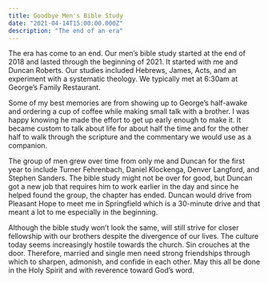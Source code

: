 ```yaml
---
title: Goodbye Men's Bible Study
date: "2021-04-14T15:00:00.000Z"
description: "The end of an era"
---
```


The era has come to an end. Our men’s bible study started at the end of 2018 and lasted through the beginning of 2021. It started with me and Duncan Roberts. Our studies included Hebrews, James, Acts, and an experiment with a systematic theology. We typically met at 6:30am at George’s Family Restaurant.

Some of my best memories are from showing up to George’s half-awake and ordering a cup of coffee while making small talk with a brother. I was happy knowing he made the effort to get up early enough to make it. It became custom to talk about life for about half the time and for the other half to walk through the scripture and the commentary we would use as a companion.

The group of men grew over time from only me and Duncan for the first year to include Turner Fehrenbach, Daniel Klockenga, Denver Langford, and Stephen Sanders. The bible study might not be over for good, but Duncan got a new job that requires him to work earlier in the day and since he helped found the group, the chapter has ended. Duncan would drive from Pleasant Hope to meet me in Springfield which is a 30-minute drive and that meant a lot to me especially in the beginning.

Although the bible study won’t look the same, will still strive for closer fellowship with our brothers despite the divergence of our lives. The culture today seems increasingly hostile towards the church. Sin crouches at the door. Therefore, married and single men need strong friendships through which to sharpen, admonish, and confide in each other. May this all be done in the Holy Spirit and with reverence toward God’s word.
